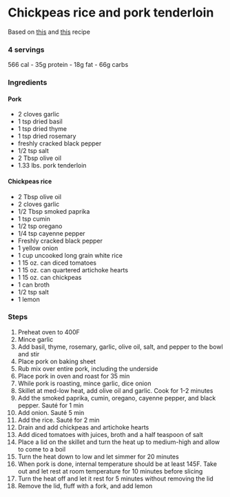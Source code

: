 # Chickpeas rice and pork tenderloin

Based on [this](https://www.budgetbytes.com/spanish-chickpeas-and-rice/) and [this](https://www.budgetbytes.com/herb-roasted-pork-loin/) recipe

### 4 servings
566 cal - 35g protein - 18g fat - 66g carbs

### Ingredients
#### Pork
* 2 cloves garlic
* 1 tsp dried basil
* 1 tsp dried thyme
* 1 tsp dried rosemary
* freshly cracked black pepper
* 1/2 tsp salt
* 2 Tbsp olive oil
* 1.33 lbs. pork tenderloin
#### Chickpeas rice
* 2 Tbsp olive oil
* 2 cloves garlic
* 1/2 Tbsp smoked paprika
* 1 tsp cumin
* 1/2 tsp oregano
* 1/4 tsp cayenne pepper
* Freshly cracked black pepper
* 1 yellow onion
* 1 cup uncooked long grain white rice
* 1 15 oz. can diced tomatoes
* 1 15 oz. can quartered artichoke hearts
* 1 15 oz. can chickpeas
* 1 can broth
* 1/2 tsp salt
* 1 lemon

### Steps
1. Preheat oven to 400F
1. Mince garlic
1. Add basil, thyme, rosemary, garlic, olive oil, salt, and pepper to the bowl and stir
1. Place pork on baking sheet
1. Rub mix over entire pork, including the underside
1. Place pork in oven and roast for 35 min
1. While pork is roasting, mince garlic, dice onion
1. Skillet at med-low heat, add olive oil and garlic. Cook for 1-2 minutes
1. Add the smoked paprika, cumin, oregano, cayenne pepper, and black pepper. Sauté for 1 min
1. Add onion. Sauté 5 min
1. Add the rice. Sauté for 2 min
1. Drain and add chickpeas and artichoke hearts
1. Add diced tomatoes with juices, broth and a half teaspoon of salt
1. Place a lid on the skillet and turn the heat up to medium-high and allow to come to a boil
1. Turn the heat down to low and let simmer for 20 minutes
1. When pork is done, internal temperature should be at least 145F. Take out and let rest at room temperature for 10 minutes before slicing
1. Turn the heat off and let it rest for 5 minutes without removing the lid
1. Remove the lid, fluff with a fork, and add lemon


